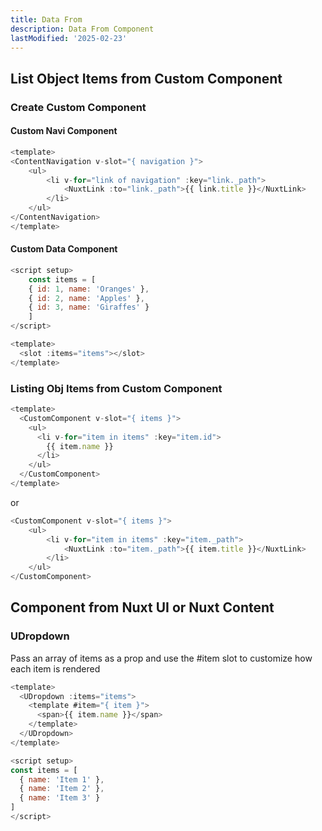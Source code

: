 ```yaml
---
title: Data From
description: Data From Component
lastModified: '2025-02-23'
---
```


## List Object Items from Custom Component

### Create Custom Component

#### Custom Navi Component

```js
<template>
<ContentNavigation v-slot="{ navigation }">
    <ul>
        <li v-for="link of navigation" :key="link._path">
            <NuxtLink :to="link._path">{{ link.title }}</NuxtLink>
        </li>
    </ul>
</ContentNavigation>
</template>
```

#### Custom Data Component

```js
<script setup>
    const items = [
    { id: 1, name: 'Oranges' },
    { id: 2, name: 'Apples' },
    { id: 3, name: 'Giraffes' }
    ]
</script>

<template>
  <slot :items="items"></slot>
</template>
```

### Listing Obj Items from Custom Component

```js
<template>
  <CustomComponent v-slot="{ items }">
    <ul>
      <li v-for="item in items" :key="item.id">
        {{ item.name }}
      </li>
    </ul>
  </CustomComponent>
</template>
```

or

```js
<CustomComponent v-slot="{ items }">
    <ul>
        <li v-for="item in items" :key="item._path">
            <NuxtLink :to="item._path">{{ item.title }}</NuxtLink>
        </li>
    </ul>
</CustomComponent>
```

## Component from Nuxt UI or Nuxt Content

### UDropdown

Pass an array of items as a prop and use the #item slot to customize how each item is rendered

```js
<template>
  <UDropdown :items="items">
    <template #item="{ item }">
      <span>{{ item.name }}</span>
    </template>
  </UDropdown>
</template>

<script setup>
const items = [
  { name: 'Item 1' },
  { name: 'Item 2' },
  { name: 'Item 3' }
]
</script>
```

